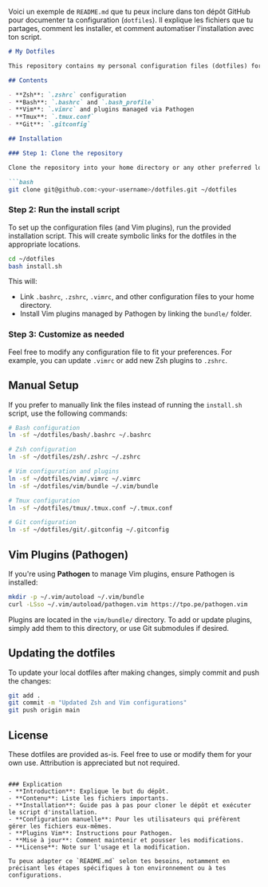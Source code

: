 Voici un exemple de `README.md` que tu peux inclure dans ton dépôt GitHub pour documenter ta configuration (`dotfiles`). Il explique les fichiers que tu partages, comment les installer, et comment automatiser l'installation avec ton script.

```markdown
# My Dotfiles

This repository contains my personal configuration files (dotfiles) for Zsh, Bash, Vim, and other tools, allowing me to easily set up my development environment on any machine.

## Contents

- **Zsh**: `.zshrc` configuration
- **Bash**: `.bashrc` and `.bash_profile`
- **Vim**: `.vimrc` and plugins managed via Pathogen
- **Tmux**: `.tmux.conf`
- **Git**: `.gitconfig`

## Installation

### Step 1: Clone the repository

Clone the repository into your home directory or any other preferred location:

```bash
git clone git@github.com:<your-username>/dotfiles.git ~/dotfiles
```

### Step 2: Run the install script

To set up the configuration files (and Vim plugins), run the provided installation script. This will create symbolic links for the dotfiles in the appropriate locations.

```bash
cd ~/dotfiles
bash install.sh
```

This will:

- Link `.bashrc`, `.zshrc`, `.vimrc`, and other configuration files to your home directory.
- Install Vim plugins managed by Pathogen by linking the `bundle/` folder.

### Step 3: Customize as needed

Feel free to modify any configuration file to fit your preferences. For example, you can update `.vimrc` or add new Zsh plugins to `.zshrc`.

## Manual Setup

If you prefer to manually link the files instead of running the `install.sh` script, use the following commands:

```bash
# Bash configuration
ln -sf ~/dotfiles/bash/.bashrc ~/.bashrc

# Zsh configuration
ln -sf ~/dotfiles/zsh/.zshrc ~/.zshrc

# Vim configuration and plugins
ln -sf ~/dotfiles/vim/.vimrc ~/.vimrc
ln -sf ~/dotfiles/vim/bundle ~/.vim/bundle

# Tmux configuration
ln -sf ~/dotfiles/tmux/.tmux.conf ~/.tmux.conf

# Git configuration
ln -sf ~/dotfiles/git/.gitconfig ~/.gitconfig
```

## Vim Plugins (Pathogen)

If you're using **Pathogen** to manage Vim plugins, ensure Pathogen is installed:

```bash
mkdir -p ~/.vim/autoload ~/.vim/bundle
curl -LSso ~/.vim/autoload/pathogen.vim https://tpo.pe/pathogen.vim
```

Plugins are located in the `vim/bundle/` directory. To add or update plugins, simply add them to this directory, or use Git submodules if desired.

## Updating the dotfiles

To update your local dotfiles after making changes, simply commit and push the changes:

```bash
git add .
git commit -m "Updated Zsh and Vim configurations"
git push origin main
```

## License

These dotfiles are provided as-is. Feel free to use or modify them for your own use. Attribution is appreciated but not required.
```

### Explication
- **Introduction**: Explique le but du dépôt.
- **Contenu**: Liste les fichiers importants.
- **Installation**: Guide pas à pas pour cloner le dépôt et exécuter le script d'installation.
- **Configuration manuelle**: Pour les utilisateurs qui préfèrent gérer les fichiers eux-mêmes.
- **Plugins Vim**: Instructions pour Pathogen.
- **Mise à jour**: Comment maintenir et pousser les modifications.
- **License**: Note sur l'usage et la modification.

Tu peux adapter ce `README.md` selon tes besoins, notamment en précisant les étapes spécifiques à ton environnement ou à tes configurations.
